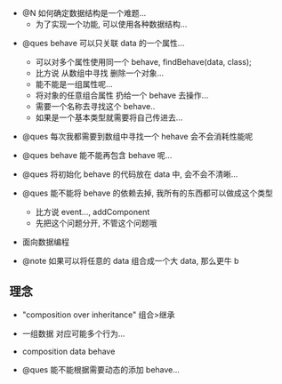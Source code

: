 - @N 如何确定数据结构是一个难题...
  - 为了实现一个功能, 可以使用各种数据结构...

* @ques behave 可以只关联 data 的一个属性...

  - 可以对多个属性使用同一个 behave, findBehave(data, class);
  - 比方说 从数组中寻找 删除一个对象...
  - 能不能是一组属性呢...
  - 将对象的任意组合属性 扔给一个 behave 去操作...
  - 需要一个名称去寻找这个 behave..
  - 如果是一个基本类型就需要将自己传进去...

* @ques 每次我都需要到数组中寻找一个 hehave 会不会消耗性能呢

* @ques behave 能不能再包含 behave 呢...

* @ques 将初始化 behave 的代码放在 data 中, 会不会不清晰...

* @ques 能不能将 behave 的依赖去掉, 我所有的东西都可以做成这个类型
  - 比方说 event..., addComponent
  - 先把这个问题分开, 不管这个问题哦

- 面向数据编程

* @note 如果可以将任意的 data 组合成一个大 data, 那么更牛 b

## 理念

- "composition over inheritance" 组合>继承

- 一组数据 对应可能多个行为...

- composition data behave

* @ques 能不能根据需要动态的添加 behave...
